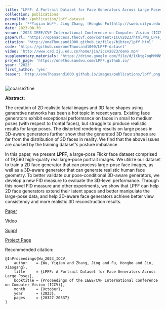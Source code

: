 ```yaml
---
title: "LPFF: A Portrait Dataset for Face Generators Across Large Poses"
collection: publications
permalink: /publication/lpff-dataset
excerpt: '**Yiqian Wu**, Jing Zhang, [Hongbo Fu](http://sweb.cityu.edu.hk/hongbofu/publications.html), [Xiaogang Jin](http://www.cad.zju.edu.cn/home/jin)'
date: 2023-08-30
venue: '2023 IEEE/CVF International Conference on Computer Vision (ICCV)'
paperurl: 'https://openaccess.thecvf.com/content/ICCV2023/html/Wu_LPFF_A_Portrait_Dataset_for_Face_Generators_Across_Large_Poses_ICCV_2023_paper.html'
citation: 'http://oneThousand1000.github.io/files/bibtex/lpff.html'
code: 'https://github.com/oneThousand1000/LPFF-dataset'
video: 'http://www.cad.zju.edu.cn/home/jin/iccv2023/demo.mp4'
supplementary_materials: 'https://drive.google.com/file/d/1Xktg7oqMMNN9hqGYva3BBTJoux17y2SR/view?usp=sharing'
project_page: 'https://onethousandwu.com/LPFF.github.io/'
year: '2023'
first_author: 'yes'
teaser: 'http://oneThousand1000.github.io/images/publications/lpff.png'
---
```

![coarse2fine](http://oneThousand1000.github.io/images/publications/lpff.png)

<b>Abstract:</b>

The creation of 2D realistic facial images and 3D face shapes using generative networks has been a hot topic in recent years. Existing face generators exhibit exceptional performance on faces in small to medium poses (with respect to frontal faces), but struggle to produce realistic results for large poses. The distorted rendering results on large poses in 3D-aware generators further show that the generated 3D face shapes are far from the distribution of 3D faces in reality. We find that the above issues are caused by the training dataset's posture imbalance.

In this paper, we present **LPFF**, a large-pose Flickr face dataset comprised of 19,590 high-quality real large-pose portrait images. We utilize our dataset to train a 2D face generator that can process large-pose face images, as well as a 3D-aware generator that can generate realistic human face geometry. To better validate our pose-conditional 3D-aware generators, we develop a new FID measure to evaluate the 3D-level performance. Through this novel FID measure and other experiments, we show that LPFF can help 2D face generators extend their latent space and better manipulate the large-pose data, and help 3D-aware face generators achieve better view consistency and more realistic 3D reconstruction results.



[Paper](https://openaccess.thecvf.com/content/ICCV2023/html/Wu_LPFF_A_Portrait_Dataset_for_Face_Generators_Across_Large_Poses_ICCV_2023_paper.html) 

[Video](http://www.cad.zju.edu.cn/home/jin/iccv2023/demo.mp4) 

[Suppl](https://drive.google.com/file/d/1Xktg7oqMMNN9hqGYva3BBTJoux17y2SR/view?usp=sharing) 

[Project Page](http://www.cad.zju.edu.cn/home/jin/iccv2023/iccv2023.htm)



Recommended citation: 
```
@InProceedings{Wu_2023_ICCV,
    author    = {Wu, Yiqian and Zhang, Jing and Fu, Hongbo and Jin, Xiaogang},
    title     = {LPFF: A Portrait Dataset for Face Generators Across Large Poses},
    booktitle = {Proceedings of the IEEE/CVF International Conference on Computer Vision (ICCV)},
    month     = {October},
    year      = {2023},
    pages     = {20327-20337}
}
```
